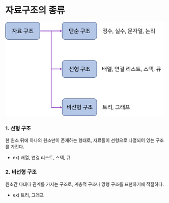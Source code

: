 # 자료구조의 종류

![자료구조의 종 ](../.gitbook/assets/자료구조그림.png)

### 1. 선형 구조

한 원소 뒤에 하나의 원소만이 존재하는 형태로, 자료들이 선형으로 나열되어 있는 구조를 가진다.

* ex) 배열, 연결 리스트, 스택, 큐



### 2. 비선형 구조

원소간 다대다 관계를 가지는 구조로, 계층적 구조나 망형 구조를 표현하기에 적절하다.

* ex) 트리, 그래프

